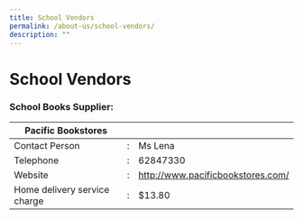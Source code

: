 ```yaml
---
title: School Vendors
permalink: /about-us/school-vendors/
description: ""
---
```

# **School Vendors**

### School Books Supplier:



| Pacific Bookstores 	| 	|  	|
|---	|:---:	|---	|
| Contact Person 	| : 	| Ms Lena 	|
| Telephone 	| : 	| 62847330 	|
| Website 	| : 	| http://www.pacificbookstores.com/ 	|
| Home delivery service charge 	| : 	| $13.80 	|